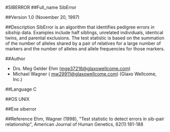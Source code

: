 #SIBERROR
##Full_name
SibError

##Version
1.0 (November 20, 1997)

##Description
SibError is an algorithm that identifies pedigree errors in sibship data. Examples include half siblings, unrelated individuals, identical twins, and parental exclusions. The test statistic is based on the summation of the number of alleles shared by a pair of relatives for a large number of markers and the number of alleles and allele frequencies for those markers.

##Author
* Drs. Meg Gelder Ehm (mge37216@glaxowellcome.com)
* Michael Wagner ( mw29911@glaxowellcome.com) (Glaxo Wellcome, Inc.)

##Language
C

##OS
UNIX

##Exe
siberror

##Reference
Ehm, Wagner (1998), "Test statistic to detect errors in sib-pair relationship", American Journal of Human Genetics, 62(1):181-188

